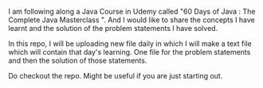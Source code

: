 I am following along a Java Course in Udemy called "60 Days of Java : The Complete Java Masterclass
". And I would like to share the concepts I have learnt and the solution of the problem statements I have solved.

In this repo, I will be uploading new file daily in which I will make a text file which will contain that day's learning.
One file for the problem statements and then the solution of those statements.

Do checkout the repo. Might be useful if you are just starting out.